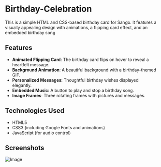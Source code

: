 # Birthday-Celebration

This is a simple HTML and CSS-based birthday card for Sango. It features a visually appealing design with animations, a flipping card effect, and an embedded birthday song.

## Features

- **Animated Flipping Card**: The birthday card flips on hover to reveal a heartfelt message.
- **Background Animation**: A beautiful background with a birthday-themed GIF.
- **Personalized Messages**: Thoughtful birthday wishes displayed elegantly.
- **Embedded Music**: A button to play and stop a birthday song.
- **Image Frames**: Three rotating frames with pictures and messages.

## Technologies Used

- HTML5
- CSS3 (including Google Fonts and animations)
- JavaScript (for audio control)

## Screenshots

![Image](https://github.com/user-attachments/assets/d80d120d-561c-41a6-8642-d98e1bd80d77)
